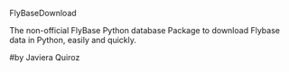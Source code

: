 FlyBaseDownload

The non-official FlyBase Python database
Package to download Flybase data in Python, easily and quickly.


#by Javiera Quiroz
